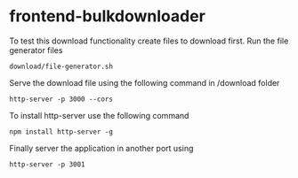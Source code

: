 # frontend-bulkdownloader

To test this download functionality create files to download first. Run the file generator files

```
download/file-generator.sh
```

Serve the download file using the following command in /download folder

```
http-server -p 3000 --cors
```

To install http-server use the following command

```
npm install http-server -g
```

Finally server the application in another port using

```
http-server -p 3001
```
